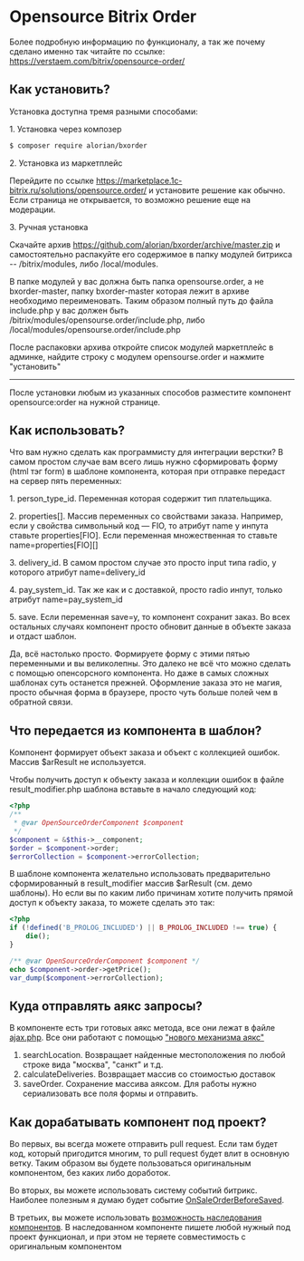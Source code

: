 # Opensource Bitrix Order

Более подробную информацию по функционалу, а так же почему сделано именно так читайте по ссылке:
https://verstaem.com/bitrix/opensource-order/

## Как установить?

Установка доступна тремя разными способами:

1\. Установка через композер

```bash
$ composer require alorian/bxorder
```

2\. Установка из маркетплейс

Перейдите по ссылке https://marketplace.1c-bitrix.ru/solutions/opensource.order/ и установите решение как обычно.
Если страница не открывается, то возможно решение еще на модерации.

3\. Ручная установка

Скачайте архив https://github.com/alorian/bxorder/archive/master.zip и самостоятельно распакуйте его содержимое
в папку модулей битрикса -- /bitrix/modules, либо /local/modules.

В папке модулей у вас должна быть папка opensourse.order, а не bxorder-master, папку bxorder-master которая лежит
в архиве необходимо переименовать. Таким образом полный путь до файла include.php у вас должен 
быть /bitrix/modules/opensourse.order/include.php, либо /local/modules/opensourse.order/include.php

После распаковки архива откройте список модулей маркетплейс в админке, найдите строку с модулем opensourse.order и нажмите
"установить"

---

После установки любым из указанных способов разместите компонент opensource:order на нужной странице.

## Как использовать?

Что вам нужно сделать как программисту для интеграции верстки? В самом простом случае вам всего лишь нужно сформировать 
форму (html тэг form) в шаблоне компонента, которая при отправке передаст на сервер пять переменных:

1\. person_type_id. Переменная которая содержит тип плательщика.

2\. properties[]. Массив переменных со свойствами заказа. Например, если у свойства символьный код — FIO, то атрибут 
name у инпута ставьте properties[FIO]. Если переменная множественная то ставьте name=properties[FIO][]

3\. delivery_id. В самом простом случае это просто input типа radio, у которого атрибут name=delivery_id

4\. pay_system_id. Так же как и с доставкой, просто radio инпут, только атрибут name=pay_system_id

5\. save. Если переменная save=y, то компонент сохранит заказ. Во всех остальных случаях компонент просто обновит 
данные в объекте заказа и отдаст шаблон.

Да, всё настолько просто. Формируете форму с этими пятью переменными и вы великолепны. Это далеко не всё что можно 
сделать с помощью опенсорсного компонента. Но даже в самых сложных шаблонах суть останется прежней. 
Оформление заказа это не магия, просто обычная форма в браузере, просто чуть больше полей чем в обратной связи.

## Что передается из компонента в шаблон?

Компонент формирует объект заказа и объект с коллекцией ошибок. Массив $arResult не используется.

Чтобы получить доступ к объекту заказа и коллекции ошибок в файле result_modifier.php шаблона вставьте в начало следующий 
код:
```php
<?php
/**
 * @var OpenSourceOrderComponent $component
 */
$component = &$this->__component;
$order = $component->order;
$errorCollection = $component->errorCollection;
```

В шаблоне компонента желательно использовать предварительно сформированный в result_modifier массив $arResult (см. демо шаблоны). 
Но если вы  по каким либо причинам хотите получить прямой доступ к объекту заказа, то можете сделать это так:
```php
<?php
if (!defined('B_PROLOG_INCLUDED') || B_PROLOG_INCLUDED !== true) {
    die();
}

/** @var OpenSourceOrderComponent $component */
echo $component->order->getPrice();
var_dump($component->errorCollection);
```

## Куда отправлять аякс запросы?

В компоненте есть три готовых аякс метода, все они лежат в файле [ajax.php](https://github.com/alorian/bxorder/blob/master/install/components/order/ajax.php).
Все они работают с помощью ["нового механизма аякс"](https://verstaem.com/ajax/new-bitrix-ajax/)

1. searchLocation. Возвращает найденные местоположения по любой строке вида "москва", "санкт" и т.д.
2. calculateDeliveries. Возвращает массив со стоимостью доставок
3. saveOrder. Сохранение массива аяксом. Для работы нужно сериализовать все поля формы и отправить. 

## Как дорабатывать компонент под проект?

Во первых, вы всегда можете отправить pull request. Если там будет код, который пригодится многим, то pull request будет
влит в основную ветку. Таким образом вы будете пользоваться оригинальным компонентом, без каких либо доработок.

Во вторых, вы можете использовать систему событий битрикс. Наиболее полезным я думаю будет событие [OnSaleOrderBeforeSaved](https://dev.1c-bitrix.ru/api_d7/bitrix/sale/events/order_saved.php).

В третьих, вы можете использовать [возможность наследования компонентов](https://dev.1c-bitrix.ru/learning/course/index.php?COURSE_ID=43&LESSON_ID=2028).
В наследованном компоненте пишете любой нужный под проект функционал, и при этом не теряете совместимость с оригинальным компонентом